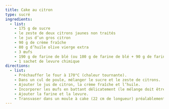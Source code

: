 ```yaml
---
title: Cake au citron
type: sucré
ingredients:
  - list:
    - 175 g de sucre
    - le zeste de deux citrons jaunes non traités
    - le jus d’un gros citron
    - 90 g de crème fraîche
    - 80 g d’huile olive vierge extra
    - 3 œufs
    - 190 g de farine de blé (ou 100 g de farine de blé + 90 g de farine de seigle)
    - 1 sachet de levure chimique
directions:
  - list:
    - Préchauffer le four à 170°C (chaleur tournante).
    - Dans un cul de poule, mélanger le sucre et le zeste de citrons.
    - Ajouter le jus de citron, la crème fraîche et l’huile.
    - Incorporer les œufs en battant délicatement (le mélange doit être homogène).
    - Ajouter la farine et la levure.
    - Transvaser dans un moule à cake (22 cm de longueur) préalablement beurré à l'aide d'une maryse et enfourner 40 minutes.
---
```


